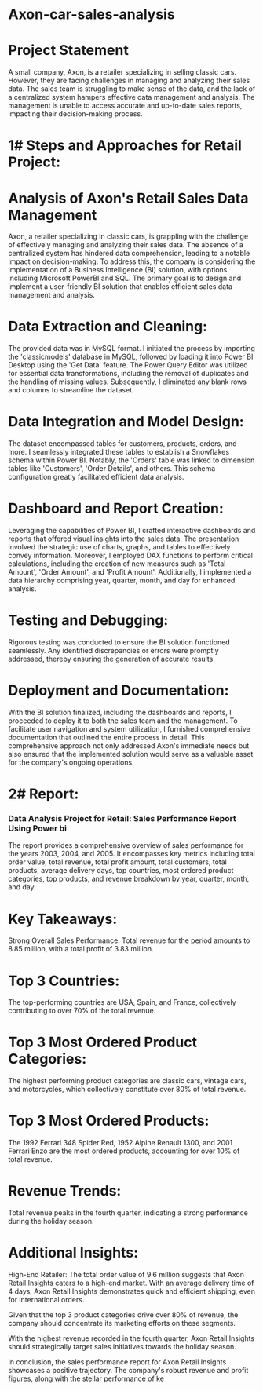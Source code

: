 # Axon-car-sales-analysis

# Project Statement
   A small company, Axon, is a retailer specializing in selling classic cars. However, they are facing challenges in managing and analyzing their sales data. The sales team is struggling to make sense of the data, and the lack of a centralized system hampers effective data management and analysis. The management is unable to access accurate and up-to-date sales reports, impacting their decision-making process.
   
  
# 1# Steps and Approaches for Retail Project:
# Analysis of Axon's Retail Sales Data Management
Axon, a retailer specializing in classic cars, is grappling with the challenge of effectively managing and 
analyzing their sales data. The absence of a centralized system has hindered data comprehension, 
leading to a notable impact on decision-making. To address this, the company is considering the 
implementation of a Business Intelligence (BI) solution, with options including Microsoft PowerBI 
and SQL. The primary goal is to design and implement a user-friendly BI solution that enables 
efficient sales data management and analysis.
# Data Extraction and Cleaning:
The provided data was in MySQL format. I initiated the process by importing the 'classicmodels' 
database in MySQL, followed by loading it into Power BI Desktop using the 'Get Data' feature. The 
Power Query Editor was utilized for essential data transformations, including the removal of 
duplicates and the handling of missing values. Subsequently, I eliminated any blank rows and 
columns to streamline the dataset.
# Data Integration and Model Design:
The dataset encompassed tables for customers, products, orders, and more. I seamlessly integrated 
these tables to establish a Snowflakes schema within Power BI. Notably, the 'Orders' table was 
linked to dimension tables like 'Customers', 'Order Details', and others. This schema configuration 
greatly facilitated efficient data analysis.
# Dashboard and Report Creation:
Leveraging the capabilities of Power BI, I crafted interactive dashboards and reports that offered 
visual insights into the sales data. The presentation involved the strategic use of charts, graphs, and 
tables to effectively convey information. Moreover, I employed DAX functions to perform critical 
calculations, including the creation of new measures such as 'Total Amount', 'Order Amount', and 
'Profit Amount'. Additionally, I implemented a data hierarchy comprising year, quarter, month, and 
day for enhanced analysis.
# Testing and Debugging:
Rigorous testing was conducted to ensure the BI solution functioned seamlessly. Any identified 
discrepancies or errors were promptly addressed, thereby ensuring the generation of accurate 
results.
# Deployment and Documentation:
With the BI solution finalized, including the dashboards and reports, I proceeded to deploy it to both 
the sales team and the management. To facilitate user navigation and system utilization, I furnished 
comprehensive documentation that outlined the entire process in detail.
This comprehensive approach not only addressed Axon's immediate needs but also ensured that the 
implemented solution would serve as a valuable asset for the company's ongoing operations.
# 2# Report:
### Data Analysis Project for Retail: Sales Performance Report Using Power bi

The report provides a comprehensive overview of sales performance for the years 2003, 2004, and 
2005. It encompasses key metrics including total order value, total revenue, total profit amount, 
total customers, total products, average delivery days, top countries, most ordered product 
categories, top products, and revenue breakdown by year, quarter, month, and day.
# Key Takeaways:
Strong Overall Sales Performance:
Total revenue for the period amounts to 8.85 million, with a total profit of 3.83 million.
# Top 3 Countries:
The top-performing countries are USA, Spain, and France, collectively contributing to over 70% of 
the total revenue.
# Top 3 Most Ordered Product Categories:
The highest performing product categories are classic cars, vintage cars, and motorcycles, which 
collectively constitute over 80% of total revenue.
# Top 3 Most Ordered Products:
The 1992 Ferrari 348 Spider Red, 1952 Alpine Renault 1300, and 2001 Ferrari Enzo are the most 
ordered products, accounting for over 10% of total revenue.
# Revenue Trends:
Total revenue peaks in the fourth quarter, indicating a strong performance during the holiday 
season.
# Additional Insights:
High-End Retailer:
The total order value of 9.6 million suggests that Axon Retail Insights caters to a high-end market.
With an average delivery time of 4 days, Axon Retail Insights demonstrates quick and efficient 
shipping, even for international orders.

Given that the top 3 product categories drive over 80% of revenue, the company should concentrate 
its marketing efforts on these segments.

With the highest revenue recorded in the fourth quarter, Axon Retail Insights should strategically 
target sales initiatives towards the holiday season.

In conclusion, the sales performance report for Axon Retail Insights showcases a positive trajectory. 
The company's robust revenue and profit figures, along with the stellar performance of ke
